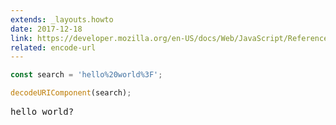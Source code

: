```yaml
---
extends: _layouts.howto
date: 2017-12-18
link: https://developer.mozilla.org/en-US/docs/Web/JavaScript/Reference/Global_Objects/decodeURIComponent
related: encode-url
---
```



```javascript
const search = 'hello%20world%3F';

decodeURIComponent(search);
```
<pre class="output">
hello world?
</pre>
